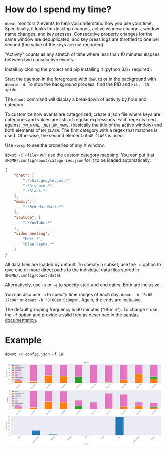 How do I spend my time?
=======================

`dowut` monitors X events to help you understand how you use your time.
Specifically, it looks for desktop changes, active window changes, window name
changes, and key presses. Consecutive property changes for the same window are
deduplicated, and key press logs are throttled to one per second (the value of
the keys are not recorded).

"Activity" counts as any stretch of time where less than 10 minutes elapses
between two consecutive events.

Install by cloning the project and pip installing it (python 3.6+ required).

Start the daemon in the foreground with `dowutd` or in the background with
`dowutd -d`. To stop the background process, find the PID and `kill -15 <pid>`.

The `dowut` command will display a breakdown of activity by hour and category.

To customize how events are categorized, create a json file where keys are
categories and values are lists of regular expressions. Each regex is tried
against `_WM_NAME`, `_NET_WM_NAME`, (basically the title of the active window)
and both elements of `WM_CLASS`. The first category with a regex that matches
is used. Otherwise, the second element of `WM_CLASS` is used.

Use `xprop` to see the properies of any X window.

`dowut -c <file>` will use the custom category mapping. You can put it at
`$HOME/.config/dowut/categories.json` for it to be loaded automatically.

```json
{
    "chat": [
        ".*chat.google.com.*",
        ".*Discord.*",
        ".*Slack.*"
    ],
    "email": [
        ".*Red Hat Mail.*"
    ],
    "youtube": [
        ".*YouTube.*"
    ],
    "video meeting": [
        "Meet.*",
        "Blue Jeans.*"
    ]
}
```

All data files are loaded by default. To specify a subset, use the `-d` option
to give one or more direct paths to the individual data files stored in
`$HOME/.config/dowut/data`).

Alternatively, use `-s` or `-e` to specify start and end dates. Both are
inclusive.

You can also use `-b` to specify time ranges of each day: `dowut -b '8:00 17:00'`
or `dowut -b '8:00am 5:00pm'`. Again, the ends are inclusive.

The default grouping frequency is 60 minutes ("60min"). To change it use the
`-f` option and provide a valid freq as described in the [pandas
documentation](https://pandas.pydata.org/pandas-docs/stable/user_guide/timeseries.html#offset-aliases).

Example
=======
```
dowut -c config.json -f 1H
```
![Example](https://github.com/csams/dowut/blob/main/activity.png)
